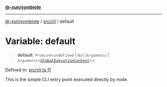 [**@-xun/symbiote**](../../../README.md)

***

[@-xun/symbiote](../../../README.md) / [src/cli](../README.md) / default

# Variable: default

> **default**: `Promise`\<`undefined` \| `NullArguments` \| `Arguments`\<[`GlobalExecutionContext`](../../configure/type-aliases/GlobalExecutionContext.md)\>\>

Defined in: [src/cli.ts:11](https://github.com/Xunnamius/symbiote/blob/0240ff85261f41befe2983f7e894edff74495bad/src/cli.ts#L11)

This is the simple CLI entry point executed directly by node.
